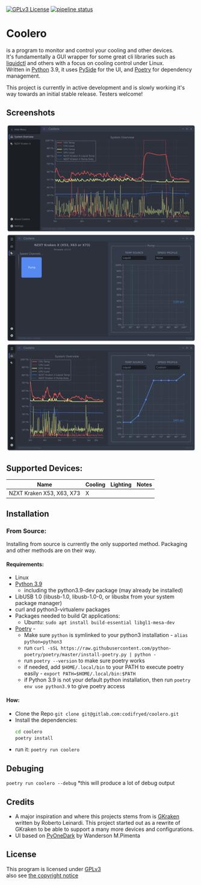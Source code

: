 [![GPLv3 License](https://img.shields.io/badge/License-GPL%20v3-yellow.svg)](https://opensource.org/licenses/)
[![pipeline status](https://gitlab.com/codifryed/coolero/badges/master/pipeline.svg)](https://gitlab.com/codifryed/coolero/pipelines)

# Coolero

is a program to monitor and control your cooling and other devices.  
It's fundamentally a GUI wrapper for some great cli libraries such
as [liquidctl](https://github.com/liquidctl/liquidctl) and others with a focus on cooling control under Linux.  
Written in [Python](https://www.python.org/) 3.9, it uses [PySide](https://wiki.qt.io/Qt_for_Python) for the UI,
and [Poetry](https://python-poetry.org/) for dependency management.

This project is currently in active development and is slowly working it's way towards an initial stable release.
Testers welcome!

## Screenshots

![Open Overview](screenshots/open-overview.png)
![Speed Channel](screenshots/speed-channel.png)
![Overview Customer Profile](screenshots/overview-custom-profile.png)

## Supported Devices:

| Name | Cooling | Lighting | Notes |
|------|---------|----------|-------|
| NZXT Kraken X53, X63, X73 | X |  | |

## Installation

### From Source:

Installing from source is currently the only supported method. Packaging and other methods are on their way.

#### Requirements:

* Linux
* [Python 3.9](https://www.python.org/)
  * including the python3.9-dev package (may already be installed)
* LibUSB 1.0 (libusb-1.0, libusb-1.0-0, or libusbx from your system package manager)
* curl and python3-virtualenv packages
* Packages needed to build Qt applications: 
  * Ubuntu: ```sudo apt install build-essential libgl1-mesa-dev```
* [Poetry](https://python-poetry.org/) -
    * Make sure `python` is symlinked to your python3 installation - `alias python=python3`
    * run `curl -sSL https://raw.githubusercontent.com/python-poetry/poetry/master/install-poetry.py | python -`
    * run `poetry --version` to make sure poetry works
    * if needed, add `$HOME/.local/bin` to your PATH to execute poetry easily - `export PATH=$HOME/.local/bin:$PATH`
    * if Python 3.9 is not your default python installation, then run `poetry env use python3.9` to give poetry access

#### How:

* Clone the Repo `git clone git@gitlab.com:codifryed/coolero.git`
* Install the dependencies:
    ```bash
    cd coolero
    poetry install
    ```
* run it: `poetry run coolero`

## Debuging

`poetry run coolero --debug`
*this will produce a lot of debug output

## Credits

* A major inspiration and where this projects stems from is [GKraken](https://gitlab.com/leinardi/gkraken) written by
  Roberto Leinardi. This project started out as a rewrite of GKraken to be able to support a many more devices and
  configurations.
* UI based on [PyOneDark](https://github.com/Wanderson-Magalhaes/PyOneDark_Qt_Widgets_Modern_GUI) by Wanderson M.Pimenta

## License

This program is licensed under [GPLv3](COPYING.txt)  
also see [the copyright notice](COPYRIGHT.md)